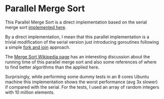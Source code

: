 # Parallel Merge Sort

This Parallel Merge Sort is a direct implementation based on the serial merge
sort [implemented here](../serial/main.go).

By a direct implementation, I mean that this parallel implementation is a trivial
modification of the serial version just introducing goroutines following a
simple [fork and join](https://en.wikipedia.org/wiki/Fork%E2%80%93join_model)
approach.

The [Merge Sort Wikipedia page](https://en.wikipedia.org/wiki/Merge_sort#Parallel_merge_sort)
has an interesting discussion about the running time of this parallel merge sort
and also some references of where to find better algorithms than the applied here.

Surprisingly, while performing some dummy tests in an 8 cores Ubuntu machine this
implementation shows the worst performance (avg 3x slower) if compared with the
serial. For the tests, I used an array of random integers with 10 million elements.
